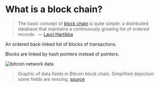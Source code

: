 # What is a block chain?

> The basic concept of [block chain](https://en.wikipedia.org/wiki/Blockchain_(database)) is quite simple: a distributed database that maintains a continuously growing list of ordered records.  
— [Lauri Hartikka](https://medium.com/@lhartikk/a-blockchain-in-200-lines-of-code-963cc1cc0e54)

An ordered back-linked list of blocks of transactions.

Blocks are linked by hash pointers instead of pointers.

![bitcoin network data](https://upload.wikimedia.org/wikipedia/commons/thumb/5/55/Bitcoin_Block_Data.svg/900px-Bitcoin_Block_Data.svg.png)
> Graphic of data fields in Bitcoin block chain. Simplified depiction: some fields are missing. [source](https://en.wikipedia.org/wiki/Blockchain#/media/File:Bitcoin_Block_Data.svg)